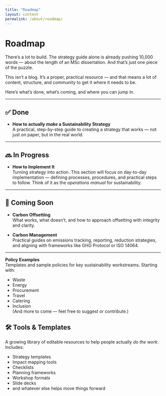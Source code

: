 ```yaml
---
title: "Roadmap"
layout: content
permalink: /about/roadmap/
---
```


# Roadmap

There’s a lot to build. The strategy guide alone is already pushing 10,000 words — about the length of an MSc dissertation. And that’s just one piece of the puzzle.

This isn’t a blog. It’s a proper, practical resource — and that means a lot of content, structure, and community to get it where it needs to be.

Here’s what’s done, what’s coming, and where you can jump in.

---

## ✅ Done  
- **How to actually _make_ a Sustainability Strategy**  
  A practical, step-by-step guide to creating a strategy that works — not just on paper, but in the real world.

---

## 🔜 In Progress  
- **How to Implement It**  
  Turning strategy into action. This section will focus on day-to-day implementation — defining processes, procedures, and practical steps to follow. Think of it as the *operations manual* for sustainability.  

---

## 🧱 Coming Soon  
- **Carbon Offsetting**  
  What works, what doesn’t, and how to approach offsetting with integrity and clarity.  

- **Carbon Management**  
  Practical guides on emissions tracking, reporting, reduction strategies, and aligning with frameworks like GHG Protocol or ISO 14064.

---

**Policy Examples**  
  Templates and sample policies for key sustainability workstreams. Starting with:  
  - Waste  
  - Energy  
  - Procurement  
  - Travel  
  - Catering  
  - Inclusion  
  (And more to come — feel free to suggest or contribute.)  

## 🛠 Tools & Templates  
A growing library of editable resources to help people actually *do the work*. Includes:  
- Strategy templates  
- Impact mapping tools  
- Checklists  
- Planning frameworks  
- Workshop formats  
- Slide decks  
- and whatever else helps move things forward  

